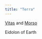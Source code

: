 ```yaml
---
title: "Terra"
---
```


[Vitas](Religions/Gods/Vitas.md) and [Morso](Religions/Gods/Morso.md)

Eidolon of Earth